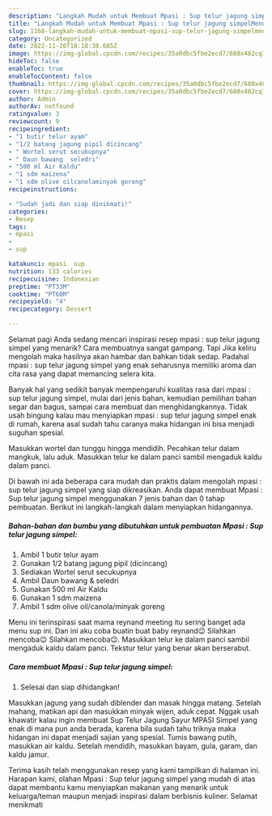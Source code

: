 ```yaml
---
description: "Langkah Mudah untuk Membuat Mpasi : Sup telur jagung simpelMenu Sahur"
title: "Langkah Mudah untuk Membuat Mpasi : Sup telur jagung simpelMenu Sahur"
slug: 1168-langkah-mudah-untuk-membuat-mpasi-sup-telur-jagung-simpelmenu-sahur
category: Uncategorized
date: 2022-11-26T18:18:38.685Z
image: https://img-global.cpcdn.com/recipes/35a0dbc5fbe2ecd7/680x482cq70/mpasi-sup-telur-jagung-simpel-foto-resep-utama.jpg
hideToc: false
enableToc: true
enableTocContent: false
thumbnail: https://img-global.cpcdn.com/recipes/35a0dbc5fbe2ecd7/680x482cq70/mpasi-sup-telur-jagung-simpel-foto-resep-utama.jpg
cover: https://img-global.cpcdn.com/recipes/35a0dbc5fbe2ecd7/680x482cq70/mpasi-sup-telur-jagung-simpel-foto-resep-utama.jpg
author: Admin
authorAv: notfound
ratingvalue: 3
reviewcount: 9
recipeingredient:
- "1 butir telur ayam"
- "1/2 batang jagung pipil dicincang"
- " Wortel serut secukupnya"
- " Daun bawang  seledri"
- "500 ml Air Kaldu"
- "1 sdm maizena"
- "1 sdm olive oilcanolaminyak goreng"
recipeinstructions:

- "Sudah jadi dan siap dinikmati!"
categories:
- Resep
tags:
- mpasi
- 
- sup

katakunci: mpasi  sup 
nutrition: 133 calories
recipecuisine: Indonesian
preptime: "PT33M"
cooktime: "PT60M"
recipeyield: "4"
recipecategory: Dessert

---
```



Selamat pagi Anda sedang mencari inspirasi resep mpasi : sup telur jagung simpel yang menarik? Cara membuatnya sangat gampang. Tapi Jika keliru mengolah maka hasilnya akan hambar dan bahkan tidak sedap. Padahal mpasi : sup telur jagung simpel yang enak seharusnya memiliki aroma dan cita rasa yang dapat memancing selera kita.


Banyak hal yang sedikit banyak mempengaruhi kualitas rasa dari mpasi : sup telur jagung simpel, mulai dari jenis bahan, kemudian pemilihan bahan segar dan bagus, sampai cara membuat dan menghidangkannya. Tidak usah bingung kalau mau menyiapkan mpasi : sup telur jagung simpel enak di rumah, karena asal sudah tahu caranya maka hidangan ini bisa menjadi suguhan spesial.

Masukkan wortel dan tunggu hingga mendidih. Pecahkan telur dalam mangkuk, lalu aduk. Masukkan telur ke dalam panci sambil mengaduk kaldu dalam panci.


Di bawah ini ada beberapa cara mudah dan praktis dalam mengolah mpasi : sup telur jagung simpel yang siap dikreasikan. Anda dapat membuat Mpasi : Sup telur jagung simpel menggunakan 7 jenis bahan dan 0 tahap pembuatan. Berikut ini langkah-langkah dalam menyiapkan hidangannya.

<!--inarticleads1-->

##### Bahan-bahan dan bumbu yang dibutuhkan untuk pembuatan Mpasi : Sup telur jagung simpel:

1. Ambil 1 butir telur ayam
1. Gunakan 1/2 batang jagung pipil (dicincang)
1. Sediakan  Wortel serut secukupnya
1. Ambil  Daun bawang &amp; seledri
1. Gunakan 500 ml Air Kaldu
1. Gunakan 1 sdm maizena
1. Ambil 1 sdm olive oil/canola/minyak goreng


Menu ini terinspirasi saat mama reynand meeting itu sering banget ada menu sup ini. Dan ini aku coba buatin buat baby reynand😉 Silahkan mencoba😉 Silahkan mencoba😉. Masukkan telur ke dalam panci sambil mengaduk kaldu dalam panci. Tekstur telur yang benar akan berserabut. 

<!--inarticleads2-->

##### Cara membuat Mpasi : Sup telur jagung simpel:


1. Selesai dan siap dihidangkan!

Masukkan jagung yang sudah diblender dan masak hingga matang. Setelah mahang, matikan api dan masukkan minyak wijen, aduk cepat. Nggak usah khawatir kalau ingin membuat Sup Telur Jagung Sayur MPASI Simpel yang enak di mana pun anda berada, karena bila sudah tahu triknya maka hidangan ini dapat menjadi sajian yang spesial. Tumis bawang putih, masukkan air kaldu. Setelah mendidih, masukkan bayam, gula, garam, dan kaldu jamur. 

Terima kasih telah menggunakan resep yang kami tampilkan di halaman ini. Harapan kami, olahan Mpasi : Sup telur jagung simpel yang mudah di atas dapat membantu kamu menyiapkan makanan yang menarik untuk keluarga/teman maupun menjadi inspirasi dalam berbisnis kuliner. Selamat menikmati
